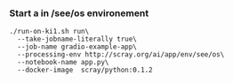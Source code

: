 
### Start a in /see/os environement

```
./run-on-ki1.sh run\
  --take-jobname-literally true\
  --job-name gradio-example-app\ 
  --processing-env http://scray.org/ai/app/env/see/os\
  --notebook-name app.py\
  --docker-image  scray/python:0.1.2
```